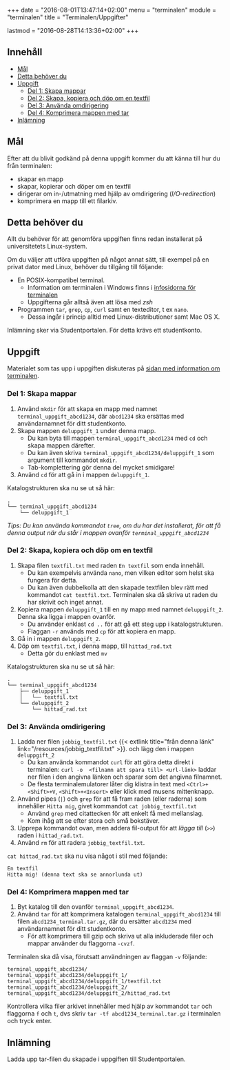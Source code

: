 +++
date = "2016-08-01T13:47:14+02:00"
menu = "terminalen"
module = "terminalen"
title = "Terminalen/Uppgifter"

lastmod = "2016-08-28T14:13:36+02:00"
+++

## Innehåll


+ [Mål](#mål)
+ [Detta behöver du](#detta-behöver-du)
+ [Uppgift](#uppgift)
	+ [Del 1: Skapa mappar](#del-1-skapa-mappar)
	+ [Del 2: Skapa, kopiera och döp om en textfil](#del-2-skapa-kopiera-och-döp-om-en-textfil)
	+ [Del 3: Använda omdirigering](#del-3-använda-omdirigering)
	+ [Del 4: Komprimera mappen med tar](#del-4-komprimera-mappen-med-tar)
+ [Inlämning](#inlämning)

## Mål

Efter att du blivit godkänd på denna uppgift kommer du att känna till hur du från terminalen:

+ skapar en mapp
+ skapar, kopierar och döper om en textfil
+ dirigerar om in-/utmatning med hjälp av omdirigering (*I/O-redirection*)
+ komprimera en mapp till ett filarkiv.


## Detta behöver du

Allt du behöver för att genomföra uppgiften finns redan installerat på
universitetets Linux-system. 

Om du väljer att utföra uppgiften på något annat sätt, till exempel på en privat
dator med Linux, behöver du tillgång till följande:

+ En POSIX-kompatibel terminal.
    + Information om terminalen i Windows finns i [infosidorna för terminalen](../#öppna-en-terminalemulator)
    + Uppgifterna går alltså även att lösa med *zsh*
+ Programmen `tar`, `grep`, `cp`, `curl` samt en texteditor, t ex
    `nano`. 
    + Dessa ingår i princip alltid med Linux-distributioner samt Mac OS X.

Inlämning sker via Studentportalen. För detta krävs ett studentkonto.


## Uppgift

Materialet som tas upp i uppgiften diskuteras på [sidan med information om terminalen](../).

### Del 1: Skapa mappar

1. Använd `mkdir` för att skapa en mapp med namnet `terminal_uppgift_abcd1234`,
   där `abcd1234` ska ersättas med användarnamnet för ditt studentkonto.
2. Skapa mappen `deluppgift_1` under denna mapp.
    + Du kan byta till mappen `terminal_uppgift_abcd1234` med `cd` och skapa
        mappen därefter.
    + Du kan även skriva `terminal_uppgift_abcd1234/deluppgift_1` som argument
      till kommandot `mkdir`.
    + Tab-komplettering gör denna del mycket smidigare!
3. Använd `cd` för att gå in i mappen `deluppgift_1`.

Katalogstrukturen ska nu se ut så här:

``` shell
.
└── terminal_uppgift_abcd1234
    └── deluppgift_1
```

*Tips: Du kan använda kommandot `tree`, om du har det installerat, för att få
denna output när du står i mappen ovanför `terminal_uppgift_abcd1234`*


### Del 2: Skapa, kopiera och döp om en textfil

1. Skapa filen `textfil.txt` med raden `En textfil` som enda innehåll.
    + Du kan exempelvis använda `nano`, men vilken editor som helst ska fungera
        för detta.
    + Du kan även dubbelkolla att den skapade textfilen blev rätt med kommandot
        `cat textfil.txt`. Terminalen ska då skriva ut raden du har skrivit
        och inget annat.
2. Kopiera mappen `deluppgift_1` till en ny mapp med namnet `deluppgift_2`.
    Denna ska ligga i mappen ovanför.
    + Du använder enklast `cd ..` för att gå ett steg upp i katalogstrukturen.
    + Flaggan `-r` används med `cp` för att kopiera en mapp.
3. Gå in i mappen `deluppgift_2`.
4. Döp om `textfil.txt`, i denna mapp, till `hittad_rad.txt`
    + Detta gör du enklast med `mv`

Katalogstrukturen ska nu se ut så här:

``` shell
.
└── terminal_uppgift_abcd1234
    ├── deluppgift_1
    │   └── textfil.txt
    └── deluppgift_2
        └── hittad_rad.txt
```


### Del 3: Använda omdirigering

1. Ladda ner filen `jobbig_textfil.txt` {{< extlink title="från denna länk"
link="/resources/jobbig_textfil.txt" >}}. och lägg den i mappen
   `deluppgift_2`
    + Du kan använda kommandot `curl` för att göra detta
        direkt i terminalen: `curl -o  <filnamn att spara till> <url-länk>` laddar ner filen i den angivna länken och sparar som det angivna filnamnet.
    + De flesta terminalemulatorer låter dig klistra in text med
        `<Ctrl>+<Shift>+V`, `<Shift>+<Insert>` eller klick med musens
        mittenknapp.
2. Använd pipes (`|`) och `grep` för att få fram raden (eller raderna) som innehåller `Hitta mig`, givet kommandot `cat jobbig_textfil.txt`
    + Använd `grep` med citattecken för att enkelt få med mellanslag.
    + Kom ihåg att se efter stora och små bokstäver.
3. Upprepa kommandot ovan, men addera fil-output för att *lägga till* (`>>`) raden i `hittad_rad.txt`.
4. Använd `rm` för att radera `jobbig_textfil.txt`.


`cat hittad_rad.txt` ska nu visa något i stil med följande:

``` shell
En textfil
Hitta mig! (denna text ska se annorlunda ut)
```


### Del 4: Komprimera mappen med tar

1. Byt katalog till den ovanför `terminal_uppgift_abcd1234`.
2. Använd `tar` för att komprimera katalogen `terminal_uppgift_abcd1234` till filen
   `abcd1234_terminal.tar.gz`, där du ersätter `abcd1234` med användarnamnet för ditt studentkonto.
    + För att komprimera till gzip och skriva ut alla inkluderade filer och mappar använder du flaggorna `-cvzf`.

Terminalen ska då visa, förutsatt användningen av flaggan `-v` följande:

``` shell
terminal_uppgift_abcd1234/
terminal_uppgift_abcd1234/deluppgift_1/
terminal_uppgift_abcd1234/deluppgift_1/textfil.txt
terminal_uppgift_abcd1234/deluppgift_2/
terminal_uppgift_abcd1234/deluppgift_2/hittad_rad.txt
```

Kontrollera vilka filer arkivet innehåller med hjälp av kommandot `tar` och
flaggorna `f` och `t`, dvs skriv `tar -tf abcd1234_terminal.tar.gz` i terminalen
och tryck enter. 

## Inlämning

Ladda upp tar-filen du skapade i uppgiften till Studentportalen.

